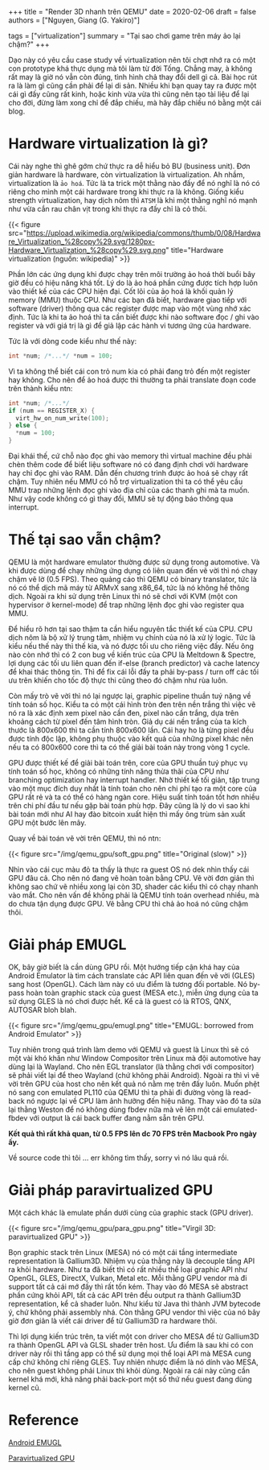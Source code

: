 +++
title = "Render 3D nhanh trên QEMU"
date = 2020-02-06
draft = false
authors = ["Nguyen, Giang (G. Yakiro)"]

tags = ["virtualization"]
summary = "Tại sao chơi game trên máy ảo lại chậm?"
+++

Dạo này có yêu cầu case study về virtualization nên tôi chợt nhớ ra có một con prototype khá
thực dụng mà tôi làm từ đời Tống. Chẳng may, à không rất may là giờ nó vẫn còn đúng, tình hình
chả thay đổi dell gì cả. Bài học rút ra là làm gì cũng cần phải để lại di sản. Nhiều khi bạn
quay tay ra được một cái gì đấy cũng rất kinh, hoặc kinh vừa vừa thì cũng nên tạo tài liệu để
lại cho đời, đừng làm xong chỉ để đắp chiếu, mà hãy đắp chiếu nó bằng một cái blog.

# Hardware virtualization là gì?

Cái này nghe thì ghê gớm chứ thực ra dễ hiểu bỏ BU (business unit). Đơn giản hardware là
hardware, còn virtualization là virtualization. Ah nhầm, virtualization là `ảo hoá`. Tức là ta
trick một thằng nào đấy để nó nghĩ là nó có riêng cho mình một cái hardware trong khi thực ra
là không. Giống kiểu strength virtualization, hay dịch nôm thì `ATSM` là khi một thằng nghĩ nó
mạnh như vừa cắn rau chân vịt trong khi thực ra đấy chỉ là cỏ thôi.

{{< figure src="https://upload.wikimedia.org/wikipedia/commons/thumb/0/08/Hardware_Virtualization_%28copy%29.svg/1280px-Hardware_Virtualization_%28copy%29.svg.png" title="Hardware virtualization (nguồn: wikipedia)" >}}

Phần lớn các ứng dụng khi được chạy trên môi trường ảo hoá thời buổi bây giờ đều có hiệu năng
khá tốt. Lý do là ảo hoá phần cứng được tích hợp luôn vào thiết kế của các CPU hiện đại. Cốt
lõi của ảo hoá là khối quản lý memory (MMU) thuộc CPU. Như các bạn đã biết, hardware giao tiếp
với software (driver) thông qua các register được map vào một vùng nhớ xác định. Tức là khi ta
ảo hoá thì ta cần biết được khi nào software đọc / ghi vào register và với giá trị là gì để giả
lập các hành vi tương ứng của hardware.

Tức là với dòng code kiểu như thế này:

```C
int *num; /*...*/ *num = 100;
```

Vì ta không thể biết cái con trỏ num kia có phải đang trỏ đến một register hay không. Cho nên
để ảo hoá được thì thường ta phải translate đoạn code trên thành kiểu ntn:

```C
int *num; /*...*/
if (num == REGISTER_X) {
  virt_hw_on_num_write(100);
} else {
  *num = 100;
}
```

Đại khái thế, cứ chỗ nào đọc ghi vào memory thì virtual machine đều phải chèn thêm code để biết
liệu software nó có đang định chơi với hardware hay chỉ đọc ghi vào RAM. Dẫn đến chương trình
được ảo hoá sẽ chạy rất chậm. Tuy nhiên nếu MMU có hỗ trợ virtualization thì ta có thể yêu cầu
MMU trap những lệnh đọc ghi vào địa chỉ của các thanh ghi mà ta muốn. Như vậy code không có gì
thay đổi, MMU sẽ tự động báo thông qua interrupt.

# Thế tại sao vẫn chậm?

QEMU là một hardware emulator thường được sử dụng trong automotive. Và khi được dùng để chạy
những ứng dụng có liên quan đến vẽ vời thì nó chạy chậm vê lờ (0.5 FPS). Theo quảng cáo thì QEMU
có binary translator, tức là nó có thể dịch mã máy từ ARMvX sang x86_64, tức là nó không hề thông
dịch. Ngoài ra khi sử dụng trên Linux thì nó sẽ chơi với KVM (một con hypervisor ở kernel-mode)
để trap những lệnh đọc ghi vào register qua MMU.

Để hiểu rõ hơn tại sao thậm ta cần hiểu nguyên tắc thiết kế của CPU. CPU dịch nôm là bộ xử lý
trung tâm, nhiệm vụ chính của nó là xử lý logic. Tức là kiểu nếu thế này thì thế kia, và nó được
tối ưu cho riêng việc đấy. Nếu ông nào còn nhớ thì có 2 con bug về kiến trúc của CPU là Meltdown
& Spectre, lợi dụng các tối ưu liên quan đến if-else (branch predictor) và cache latency để khai
thác thông tin. Thì để fix cái lỗi đấy ta phải by-pass / turn off các tối ưu trên khiến cho tốc
độ thực thi cũng theo đó chậm như rùa luôn.

Còn mấy trò vẽ vời thì nó lại ngược lại, graphic pipeline thuần tuý nặng về tính toán số học. Kiểu
ta có một cái hình tròn đen trên nền trắng thì việc vẽ nó ra là xác định xem pixel nào cần đen,
pixel nào cần trắng, dựa trên khoảng cách từ pixel đến tâm hình tròn. Giả dụ cái nền trắng của ta
kích thước là 800x600 thì ta cần tính 800x600 lần. Cái hay ho là từng pixel đều được tính độc lập,
không phụ thuộc vào kết quả của những pixel khác nên nếu ta có 800x600 core thì ta có thể giải bài
toán này trong vòng 1 cycle.

GPU được thiết kế để giải bài toán trên, core của GPU thuần tuý phục vụ tính toán số học, không có
những tính năng thừa thãi của CPU như branching optimization hay interrupt handler. Nhờ thiết kế
tối giản, tập trung vào một mục đích duy nhất là tính toán cho nên chi phí tạo ra một core của GPU
rất rẻ và ta có thể có hàng ngàn core. Hiệu suất tính toán tốt hơn nhiều trên chi phí đầu tư nếu gặp
bài toán phù hợp. Đây cũng là lý do vì sao khi bài toán mới như AI hay đào bitcoin xuất hiện thì
mấy ông trùm sản xuất GPU một bước lên mây.

Quay về bài toán vẽ vời trên QEMU, thì nó ntn:

{{< figure src="/img/qemu_gpu/soft_gpu.png" title="Original (slow)" >}}

Nhìn vào cái cục màu đỏ ta thấy là thực ra guest OS nó dek nhìn thấy cái GPU đâu cả. Cho nên nó
đang vẽ hoàn toàn bằng CPU. Vẽ vời đơn giản thì không sao chứ vẽ nhiều xong lại còn 3D, shader các
kiểu thì có chạy nhanh vào mắt. Cho nên vấn đề không phải là QEMU tính toán overhead nhiều, mà do
chưa tận dụng được GPU. Vẽ bằng CPU thì chả ảo hoá nó cũng chậm thôi.

# Giải pháp EMUGL

OK, bây giờ biết là cần dùng GPU rồi. Một hướng tiếp cận khá hay của Android Emulator là tìm cách
translate các API liên quan đến vẽ vời (GLES) sang host (OpenGL). Cách làm này có ưu điểm là tương
đối portable. Nó by-pass hoàn toàn graphic stack của guest (MESA etc.), miễn ứng dụng của ta sử dụng
GLES là nó chơi được hết. Kể cả là guest có là RTOS, QNX, AUTOSAR bloh blah.

{{< figure src="/img/qemu_gpu/emugl.png" title="EMUGL: borrowed from Android Emulator" >}}

Tuy nhiên trong quá trình làm demo với QEMU và guest là Linux thì sẽ có một vài khó khăn như Window
Compositor trên Linux mà đội automotive hay dùng lại là Wayland. Cho nên EGL translator (là thằng
chơi với compositor) sẽ phải viết lại để theo Wayland (chứ không phải Android). Ngoài ra thì vì vẽ
vời trên GPU của host cho nên kết quả nó nằm mẹ trên đấy luôn. Muốn phệt nó sang con emulated PL110
của QEMU thì ta phải đi đường vòng là read-back nó ngược lại về CPU làm ảnh hưởng đến hiệu năng.
Thay vào đó ta sửa lại thằng Weston để nó không dùng fbdev nữa mà vẽ lên một cái emulated-fbdev với
output là cái back buffer đang nằm sẵn trên GPU.

**Kết quả thì rất khả quan, từ 0.5 FPS lên dc 70 FPS trên Macbook Pro ngày ấy.**

Về source code thì tôi ... err không tìm thấy, sorry vì nó lâu quá rồi.

# Giải pháp paravirtualized GPU

Một cách khác là emulate phần dưới cùng của graphic stack (GPU driver).

{{< figure src="/img/qemu_gpu/para_gpu.png" title="Virgil 3D: paravirtualized GPU" >}}

Bọn graphic stack trên Linux (MESA) nó có một cái tầng intermediate representation là Gallium3D.
Nhiệm vụ của thằng này là decouple tầng API ra khỏi hardware. Như ta đã biết thì có rất nhiều thể
loại graphic API như OpenGL, GLES, DirectX, Vulkan, Metal etc. Mỗi thằng GPU vendor mà đi support
tất cả cái mớ đấy thì rất tốn kém. Thay vào đó MESA sẽ abstract phần cứng khỏi API, tất cả các API
trên đều output ra thành Gallium3D representation, kể cả shader luôn. Như kiểu từ Java thì thành
JVM bytecode ý, chứ không phải assembly nhá. Còn thằng GPU vendor thì việc của nó bây giờ đơn giản
là viết cái driver để từ Gallium3D ra hardware thôi.

Thì lợi dụng kiến trúc trên, ta viết một con driver cho MESA để từ Gallium3D ra thành OpenGL API
và GLSL shader trên host. Ưu điểm là sau khi có con driver này rồi thì tầng app có thể sử dụng mọi
thể loại API mà MESA cung cấp chứ không chỉ riêng GLES. Tuy nhiên nhược điểm là nó dính vào MESA,
cho nên guest không phải Linux thì khỏi dùng. Ngoài ra cái này cũng cần kernel khá mới, khả năng
phải back-port một số thứ nếu guest đang dùng kernel cũ.

# Reference

[Android EMUGL](https://android.googlesource.com/platform/external/qemu/+/master/distrib/android-emugl/DESIGN)

[Paravirtualized GPU](https://virgil3d.github.io/)